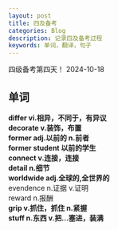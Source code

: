 ```yaml
---
layout: post
title: 四及备考
categories: Blog
description: 记录四及备考过程
keywords: 单词，翻译，句子
---    
```

四级备考第四天！ 2024-10-18  

## 单词
**differ vi.相异，不同于，有异议**  
**decorate v.装饰，布置**  
**former adj.以前的 n.前者**  
**former student 以前的学生**  
**connect v.连接，连接**  
**detail n.细节**  
**worldwide adj.全球的,全世界的**  
evendence n.证据  v.证明  
reward n.报酬  
**grip v.抓住，抓住 n.紧握**  
**stuff n.东西 v.把...塞进，装满**  

